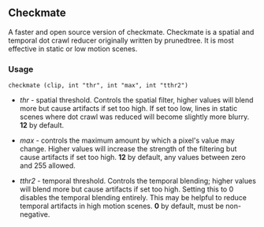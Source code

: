 ## Checkmate

A faster and open source version of checkmate. Checkmate is a spatial and temporal dot crawl reducer originally written by prunedtree. It is most effective in static or low motion scenes.

### Usage
```
checkmate (clip, int "thr", int "max", int "tthr2")
```

* *thr* - spatial threshold. Controls the spatial filter, higher values will blend more but cause artifacts if set too high. If set too low, lines in static scenes where dot crawl was reduced will become slightly more blurry. **12** by default.

* *max* - controls the maximum amount by which a pixel's value may change. Higher values will increase the strength of the filtering but cause artifacts if set too high. **12** by default, any values between zero and 255 allowed.

* *tthr2* - temporal threshold. Controls the temporal blending; higher values will blend more but cause artifacts if set too high. Setting this to 0 disables the temporal blending entirely. This may be helpful to reduce temporal artifacts in high motion scenes. **0** by default, must be non-negative.
